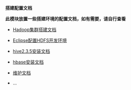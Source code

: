 **搭建配置文档**

**此模块放置一些搭建环境的配置文档，如有需要，请自行查看**
 * [Hadoop集群搭建文档](/profileDoc/Hadoop集群搭建文档)

 * [Eclipse配置HDFS开发环境](/profileDoc/Eclipse配置HDFS开发环境)

 * [hive2.3.5安装文档](/profileDoc/hive2.3.5安装文档)

 * [hbase安装文档](/profileDoc/hbase安装文档)

 * [维护文档](/profileDoc/维护文档)

 * ...